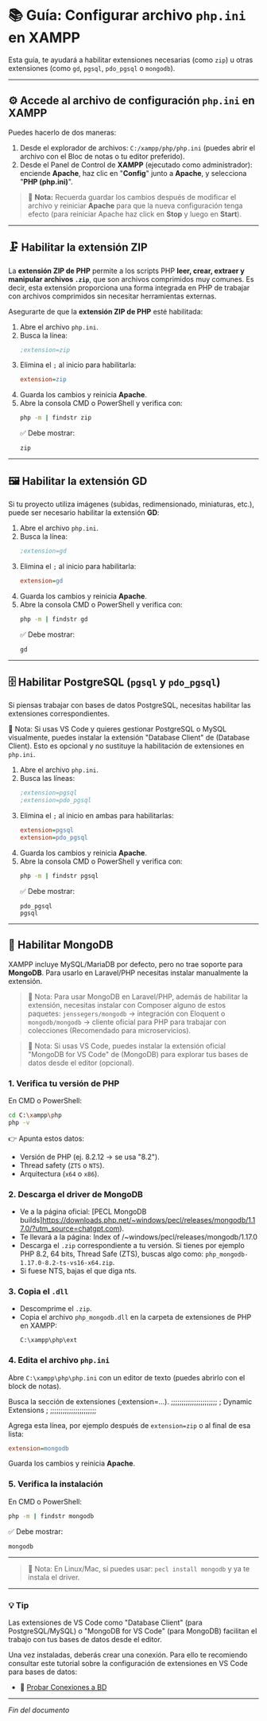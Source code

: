 # 📚 Guía: Configurar archivo `php.ini` en XAMPP

Esta guía, te ayudará a habilitar extensiones necesarias (como `zip`) u otras extensiones (como `gd`, `pgsql`, `pdo_pgsql` o `mongodb`).

---

## ⚙️ Accede al archivo de configuración `php.ini` en XAMPP

Puedes hacerlo de dos maneras:

1. Desde el explorador de archivos: `C:/xampp/php/php.ini` (puedes abrir el archivo con el Bloc de notas o tu editor preferido).
2. Desde el Panel de Control de **XAMPP** (ejecutado como administrador): enciende **Apache**, haz clic en "**Config**" junto a **Apache**, y selecciona "**PHP (php.ini)**".

> 🔹 **Nota:** Recuerda guardar los cambios después de modificar el archivo y reiniciar **Apache** para que la nueva configuración tenga efecto (para reiniciar Apache haz click en **Stop** y luego en **Start**).

---

## 🗜️ Habilitar la extensión ZIP

La **extensión ZIP de PHP** permite a los scripts PHP **leer, crear, extraer y manipular archivos `.zip`**, que son archivos comprimidos muy comunes. Es decir, esta extensión proporciona una forma integrada en PHP de trabajar con archivos comprimidos sin necesitar herramientas externas.

Asegurarte de que la **extensión ZIP de PHP** esté habilitada: 

1. Abre el archivo `php.ini`.  
2. Busca la línea:  
   ```ini
   ;extension=zip
   ```  
3. Elimina el `;` al inicio para habilitarla:  
   ```ini
   extension=zip
   ```  
4. Guarda los cambios y reinicia **Apache**.  
5. Abre la consola CMD o PowerShell y verifica con:  
   ```bash
   php -m | findstr zip
   ```
   ✅ Debe mostrar:  
   ```
   zip
   ```

---

## 🖼️ Habilitar la extensión GD

Si tu proyecto utiliza imágenes (subidas, redimensionado, miniaturas, etc.), puede ser necesario habilitar la extensión **GD**:

1. Abre el archivo `php.ini`.  
2. Busca la línea:  
   ```ini
   ;extension=gd
   ```  
3. Elimina el `;` al inicio para habilitarla:   
   ```ini
   extension=gd
   ```  
4. Guarda los cambios y reinicia **Apache**.  
5. Abre la consola CMD o PowerShell y verifica con:  
   ```bash
   php -m | findstr gd
   ```
   ✅ Debe mostrar:  
   ```
   gd
   ```

---

## 🗄️ Habilitar PostgreSQL (`pgsql` y `pdo_pgsql`)

Si piensas trabajar con bases de datos PostgreSQL, necesitas habilitar las extensiones correspondientes.

🔹 Nota: Si usas VS Code y quieres gestionar PostgreSQL o MySQL visualmente, puedes instalar la extensión "Database Client" de (Database Client). Esto es opcional y no sustituye la habilitación de extensiones en `php.ini`.

1. Abre el archivo `php.ini`.  
2. Busca las líneas:  
   ```ini
   ;extension=pgsql
   ;extension=pdo_pgsql
   ```  
3. Elimina el `;` al inicio en ambas para habilitarlas:  
   ```ini
   extension=pgsql
   extension=pdo_pgsql
   ```  
4. Guarda los cambios y reinicia **Apache**.  
5. Abre la consola CMD o PowerShell y verifica con:  
   ```bash
   php -m | findstr pgsql
   ```
   ✅ Debe mostrar:  
   ```
   pdo_pgsql
   pgsql
   ```

---

## 🍃 Habilitar MongoDB

XAMPP incluye MySQL/MariaDB por defecto, pero no trae soporte para **MongoDB**. Para usarlo en Laravel/PHP necesitas instalar manualmente la extensión.

> 🔹 Nota: Para usar MongoDB en Laravel/PHP, además de habilitar la extensión, necesitas instalar con Composer alguno de estos paquetes: `jenssegers/mongodb` → integración con Eloquent o `mongodb/mongodb` → cliente oficial para PHP para trabajar con colecciones (Recomendado para microservicios).

> 🔹 Nota: Si usas VS Code, puedes instalar la extensión oficial "MongoDB for VS Code" de (MongoDB) para explorar tus bases de datos desde el editor (opcional).

### 1. Verifica tu versión de PHP

En CMD o PowerShell:  
```bash
cd C:\xampp\php
php -v
```
👉 Apunta estos datos:  
- Versión de PHP (ej. 8.2.12 → se usa "8.2").  
- Thread safety (`ZTS` o `NTS`).  
- Arquitectura (`x64` o `x86`).

### 2. Descarga el driver de MongoDB

- Ve a la página oficial: [PECL MongoDB builds]https://downloads.php.net/~windows/pecl/releases/mongodb/1.17.0/?utm_source=chatgpt.com).  
- Te llevará a la página: Index of /~windows/pecl/releases/mongodb/1.17.0
- Descarga el `.zip` correspondiente a tu versión. Si tienes por ejemplo PHP 8.2, 64 bits, Thread Safe (ZTS), buscas algo como: `php_mongodb-1.17.0-8.2-ts-vs16-x64.zip`.
- Si fuese NTS, bajas el que diga nts.

### 3. Copia el `.dll`

- Descomprime el `.zip`.
- Copia el archivo `php_mongodb.dll` en la carpeta de extensiones de PHP en XAMPP:  
  ```
  C:\xampp\php\ext
  ```

### 4. Edita el archivo `php.ini`

Abre `C:\xampp\php\php.ini` con un editor de texto (puedes abrirlo con el block de notas).

Busca la sección de extensiones (;extension=...).
;;;;;;;;;;;;;;;;;;;;;;
; Dynamic Extensions ;
;;;;;;;;;;;;;;;;;;;;;;

Agrega esta línea, por ejemplo después de `extension=zip` o al final de esa lista:  
```ini
extension=mongodb
```
Guarda los cambios y reinicia **Apache**. 

### 5. Verifica la instalación

En CMD o PowerShell:  
```bash
php -m | findstr mongodb
```  
✅ Debe mostrar:  
```
mongodb
```

---

> 🔹 Nota: En Linux/Mac, sí puedes usar: `pecl install mongodb` y ya te instala el driver.

---

### 💡 Tip

Las extensiones de VS Code como "Database Client" (para PostgreSQL/MySQL) o "MongoDB for VS Code" (para MongoDB) facilitan el trabajo con tus bases de datos desde el editor.

Una vez instaladas, deberás crear una conexión. Para ello te recomiendo consultar este tutorial sobre la configuración de extensiones en VS Code para bases de datos:

- 📄 [Probar Conexiones a BD](https://youtu.be/ekM3S2DX19k?list=PLlerKZbEcUVR6lPYQcFb77CsJVPZpWyFK)

---

*Fin del documento*
